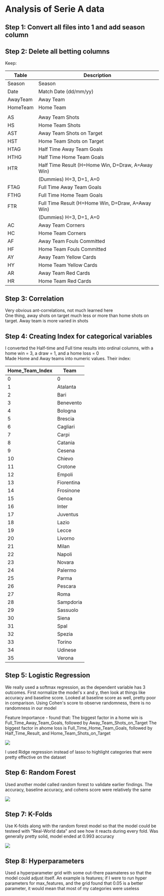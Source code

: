 # Analysis of Serie A data

## Step 1: Convert all files into 1 and add season column

## Step 2: Delete all betting columns
Keep:

| Table        | Description                                        |
|--------------|----------------------------------------------------|
| Season       | Season                                             |
| Date	       | Match Date (dd/mm/yy)                              |
| AwayTeam     | Away Team                                          |
| HomeTeam	   | Home Team                                          |
|              |                                                    |
| AS           | Away Team Shots                                    |
| HS	       | Home Team Shots                                    |
| AST          | Away Team Shots on Target                          |
| HST	       | Home Team Shots on Target                          |
| HTAG         | Half Time Away Team Goals                          |
| HTHG	       | Half Time Home Team Goals                          |
| HTR	       | Half Time Result (H=Home Win, D=Draw, A=Away Win)  |
|              | (Dummies)   H=3, D=1, A=0                          |
| FTAG	       | Full Time Away Team Goals                          |
| FTHG	       | Full Time Home Team Goals                          |
| FTR	       | Full Time Result (H=Home Win, D=Draw, A=Away Win)  |
|              | (Dummies)   H=3, D=1, A=0                          |
| AC	       | Away Team Corners                                  |
| HC	       | Home Team Corners                                  |
| AF	       | Away Team Fouls Committed                          |
| HF	       | Home Team Fouls Committed                          |
| AY	       | Away Team Yellow Cards                             |
| HY	       | Home Team Yellow Cards                             |
| AR	       | Away Team Red Cards                                |
| HR	       | Home Team Red Cards                                |

## Step 3: Correlation

Very obvious ant-correlations, not much learned here  
One thing, away shots on target much less or more than home shots on target. Away team is more varied in shots  

## Step 4: Creating Index for categorical variables

I converted the Half-time and Full time results into ordinal columns, with a home win = 3, a draw = 1, and a home loss = 0  
Made Home and Away teams into numeric values. Their index:

|  Home_Team_Index |    Team     |
|------------------|-------------|
| 0                |           0 |  
| 1                |    Atalanta |  
| 2                |        Bari |  
| 3                |   Benevento |  
| 4                |     Bologna |  
| 5                |     Brescia |  
| 6                |    Cagliari |
| 7                |       Carpi |
| 8                |     Catania |
| 9                |      Cesena |
| 10               |      Chievo |
| 11               |     Crotone |
| 12               |      Empoli |  
| 13               |  Fiorentina |  
| 14               |   Frosinone |  
| 15               |       Genoa |  
| 16               |       Inter |  
| 17               |    Juventus |  
| 18               |       Lazio |  
| 19               |       Lecce |  
| 20               |     Livorno |  
| 21               |       Milan |  
| 22               |      Napoli |  
| 23               |      Novara |  
| 24               |     Palermo |  
| 25               |       Parma |  
| 26               |     Pescara |  
| 27               |        Roma |  
| 28               |   Sampdoria |  
| 29               |    Sassuolo |  
| 30               |       Siena |  
| 31               |        Spal |  
| 32               |      Spezia |  
| 33               |      Torino |  
| 34               |     Udinese |  
| 35               |      Verona |  

## Step 5: Logistic Regression

We really used a softmax regression, as the dependent variable has 3 outcomes. First normalize the model's x and y, then look at things like accuracy and baseline score. Looked at baseline score as well, pretty poor in comparison. Using Cohen's score to observe randomness, there is no randomness in our model

Feature Importance - found that:
The biggest factor in a home win is Full_Time_Away_Team_Goals, followed by Away_Team_Shots_on_Target
The biggest factor in ahome loss is Full_Time_Home_Team_Goals, followed by Half_Time_Result, and Home_Team_Shots_on_Target

<img src="img/feature_importance_softmax_regression.png">


I used Ridge regression instead of lasso to highlight categories that were pretty effective on the dataset

## Step 6: Random Forest

Used another model called random forest to validate earlier findings. The accuracy, baseline accuracy, and cohens score were relatively the same

<img src="img/feature_importance_random_forest.png">


## Step 7: K-Folds

Use K-folds along with the random forest model so that the model could be testeed with "Real-World data" and see how it reacts during every fold. Was generally pretty solid, model ended at 0.993 accuracy

<img src="img/K-folds_6_splits.png">


## Step 8: Hyperparameters

Used a hyperparameter grid with some out-there paamateres so that the model could adjust itself. An example is features; if I were to run hyper parameters for max_features, and the grid found that 0.05 is a better parameter, it would mean that most of my categories were useless